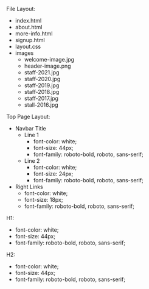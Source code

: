File Layout:
- index.html
- about.html
- more-info.html
- signup.html
- layout.css
- images
    - welcome-image.jpg
    - header-image.png
    - staff-2021.jpg
    - staff-2020.jpg
    - staff-2019.jpg
    - staff-2018.jpg
    - staff-2017.jpg
    - stall-2016.jpg

Top Page Layout:
- Navbar Title
    - Line 1
        - font-color: white;
        - font-size: 44px;
        - font-family: roboto-bold, roboto, sans-serif;
    - Line 2
        - font-color: white;
        - font-size: 24px;
        - font-family: roboto-bold, roboto, sans-serif;
- Right Links
    - font-color: white;
    - font-size: 18px;
    - font-family: roboto-bold, roboto, sans-serif;

H1:
- font-color: white;
- font-size: 44px;
- font-family: roboto-bold, roboto, sans-serif;

H2:
- font-color: white;
- font-size: 44px;
- font-family: roboto-bold, roboto, sans-serif;